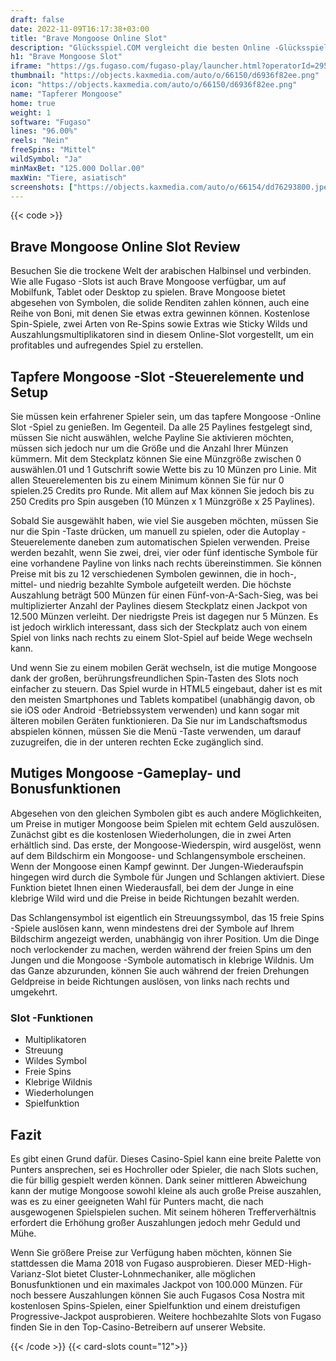 ```yaml
---
draft: false
date: 2022-11-09T16:17:38+03:00
title: "Brave Mongoose Online Slot"
description: "Glücksspiel.COM vergleicht die besten Online -Glücksspiel -Sites und -spiele der Kanada.  Unabhängige Produktbewertungen und exklusive Anmeldeangebote. Jetzt spielen!"
h1: "Brave Mongoose Slot"
iframe: "https://gs.fugaso.com/fugaso-play/launcher.html?operatorId=295617&userName=297921&password=00000&sessionId=297921&gameName=bravemongoose&mode=demo&closeUrl=https://fugaso.com"
thumbnail: "https://objects.kaxmedia.com/auto/o/66150/d6936f82ee.png"
icon: "https://objects.kaxmedia.com/auto/o/66150/d6936f82ee.png"
name: "Tapferer Mongoose"
home: true
weight: 1
software: "Fugaso"
lines: "96.00%"
reels: "Nein"
freeSpins: "Mittel"
wildSymbol: "Ja"
minMaxBet: "125.000 Dollar.00"
maxWin: "Tiere, asiatisch"
screenshots: ["https://objects.kaxmedia.com/auto/o/66154/dd76293800.jpeg"]
---
```


{{< code >}}<h2>Brave Mongoose Online Slot Review</h2><p>Besuchen Sie die trockene Welt der arabischen Halbinsel und verbinden. Wie alle Fugaso -Slots ist auch Brave Mongoose verfügbar, um auf Mobilfunk, Tablet oder Desktop zu spielen. Brave Mongoose bietet abgesehen von Symbolen, die solide Renditen zahlen können, auch eine Reihe von Boni, mit denen Sie etwas extra gewinnen können. Kostenlose Spin-Spiele, zwei Arten von Re-Spins sowie Extras wie Sticky Wilds und Auszahlungsmultiplikatoren sind in diesem Online-Slot vorgestellt, um ein profitables und aufregendes Spiel zu erstellen.</p><h2>Tapfere Mongoose -Slot -Steuerelemente und Setup</h2><p>Sie müssen kein erfahrener Spieler sein, um das tapfere Mongoose -Online Slot -Spiel zu genießen. Im Gegenteil. Da alle 25 Paylines festgelegt sind, müssen Sie nicht auswählen, welche Payline Sie aktivieren möchten, müssen sich jedoch nur um die Größe und die Anzahl Ihrer Münzen kümmern. Mit dem Steckplatz können Sie eine Münzgröße zwischen 0 auswählen.01 und 1 Gutschrift sowie Wette bis zu 10 Münzen pro Linie. Mit allen Steuerelementen bis zu einem Minimum können Sie für nur 0 spielen.25 Credits pro Runde. Mit allem auf Max können Sie jedoch bis zu 250 Credits pro Spin ausgeben (10 Münzen x 1 Münzgröße x 25 Paylines).</p><p>Sobald Sie ausgewählt haben, wie viel Sie ausgeben möchten, müssen Sie nur die Spin -Taste drücken, um manuell zu spielen, oder die Autoplay -Steuerelemente daneben zum automatischen Spielen verwenden. Preise werden bezahlt, wenn Sie zwei, drei, vier oder fünf identische Symbole für eine vorhandene Payline von links nach rechts übereinstimmen. Sie können Preise mit bis zu 12 verschiedenen Symbolen gewinnen, die in hoch-, mittel- und niedrig bezahlte Symbole aufgeteilt werden. Die höchste Auszahlung beträgt 500 Münzen für einen Fünf-von-A-Sach-Sieg, was bei multiplizierter Anzahl der Paylines diesem Steckplatz einen Jackpot von 12.500 Münzen verleiht.  Der niedrigste Preis ist dagegen nur 5 Münzen. Es ist jedoch wirklich interessant, dass sich der Steckplatz auch von einem Spiel von links nach rechts zu einem Slot-Spiel auf beide Wege wechseln kann.</p><p>Und wenn Sie zu einem mobilen Gerät wechseln, ist die mutige Mongoose dank der großen, berührungsfreundlichen Spin-Tasten des Slots noch einfacher zu steuern. Das Spiel wurde in HTML5 eingebaut, daher ist es mit den meisten Smartphones und Tablets kompatibel (unabhängig davon, ob sie iOS oder Android -Betriebssystem verwenden) und kann sogar mit älteren mobilen Geräten funktionieren. Da Sie nur im Landschaftsmodus abspielen können, müssen Sie die Menü -Taste verwenden, um darauf zuzugreifen, die in der unteren rechten Ecke zugänglich sind.</p><h2>Mutiges Mongoose -Gameplay- und Bonusfunktionen</h2><p>Abgesehen von den gleichen Symbolen gibt es auch andere Möglichkeiten, um Preise in mutiger Mongoose beim Spielen mit echtem Geld auszulösen. Zunächst gibt es die kostenlosen Wiederholungen, die in zwei Arten erhältlich sind. Das erste, der Mongoose-Wiederspin, wird ausgelöst, wenn auf dem Bildschirm ein Mongoose- und Schlangensymbole erscheinen. Wenn der Mongoose einen Kampf gewinnt. Der Jungen-Wiederaufspin hingegen wird durch die Symbole für Jungen und Schlangen aktiviert. Diese Funktion bietet Ihnen einen Wiederausfall, bei dem der Junge in eine klebrige Wild wird und die Preise in beide Richtungen bezahlt werden.</p><p>Das Schlangensymbol ist eigentlich ein Streuungssymbol, das 15 freie Spins -Spiele auslösen kann, wenn mindestens drei der Symbole auf Ihrem Bildschirm angezeigt werden, unabhängig von ihrer Position. Um die Dinge noch verlockender zu machen, werden während der freien Spins um den Jungen und die Mongoose -Symbole automatisch in klebrige Wildnis. Um das Ganze abzurunden, können Sie auch während der freien Drehungen Geldpreise in beide Richtungen auslösen, von links nach rechts und umgekehrt.</p><h3>
Slot -Funktionen</h3><ul>
<li></span>
Multiplikatoren</li>
<li></span>
Streuung</li>
<li></span>
Wildes Symbol</li>
<li></span>
Freie Spins</li>
<li></span>
Klebrige Wildnis</li>
<li></span>
Wiederholungen</li>
<li></span>
Spielfunktion</li></ul><h2>Fazit</h2><p>Es gibt einen Grund dafür. Dieses Casino-Spiel kann eine breite Palette von Punters ansprechen, sei es Hochroller oder Spieler, die nach Slots suchen, die für billig gespielt werden können. Dank seiner mittleren Abweichung kann der mutige Mongoose sowohl kleine als auch große Preise auszahlen, was es zu einer geeigneten Wahl für Punters macht, die nach ausgewogenen Spielspielen suchen. Mit seinem höheren Trefferverhältnis erfordert die Erhöhung großer Auszahlungen jedoch mehr Geduld und Mühe.</p><p>Wenn Sie größere Preise zur Verfügung haben möchten, können Sie stattdessen die Mama 2018 von Fugaso ausprobieren. Dieser MED-High-Varianz-Slot bietet Cluster-Lohnmechaniker, alle möglichen Bonusfunktionen und ein maximales Jackpot von 100.000 Münzen. Für noch bessere Auszahlungen können Sie auch Fugasos Cosa Nostra mit kostenlosen Spins-Spielen, einer Spielfunktion und einem dreistufigen Progressive-Jackpot ausprobieren. Weitere hochbezahlte Slots von Fugaso finden Sie in den Top-Casino-Betreibern auf unserer Website.</p>{{< /code >}}
{{< card-slots count="12">}}